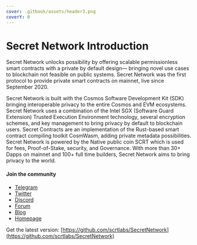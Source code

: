 ```yaml
---
cover: .gitbook/assets/header3.png
coverY: 0
---
```


# Secret Network Introduction

Secret Network unlocks possibility by offering scalable permissionless smart contracts with a private by default design— bringing novel use cases to blockchain not feasible on public systems. Secret Network was the first protocol to provide private smart contracts on mainnet, live since September 2020.&#x20;

Secret Network is built with the Cosmos Software Development Kit (SDK) bringing interoperable privacy to the entire Cosmos and EVM ecosystems. Secret Network uses a combination of the Intel SGX (Software Guard Extension) Trusted Execution Environment technology, several encryption schemes, and key management to bring privacy by default to blockchain users. Secret Contracts are an implementation of the Rust-based smart contract compiling toolkit CosmWasm, adding private metadata possibilities. Secret Network is powered by the Native public coin SCRT which is used for fees, Proof-of-Stake, security, and Governance. With more than 30+ Dapps on mainnet and 100+ full time builders, Secret Network aims to bring privacy to the world.

#### Join the community

* [Telegram](https://t.me/SCRTCommunity)
* [Twitter](https://twitter.com/SecretNetwork)
* [Discord](https://scrt.network/discord/)
* [Forum](https://forum.scrt.network/)
* [Blog](https://scrt.network/blog/)
* [Homepage](https://scrt.network/)

Get the latest version: [https://github.com/scrtlabs/SecretNetwork](https://github.com/scrtlabs/SecretNetwork)
